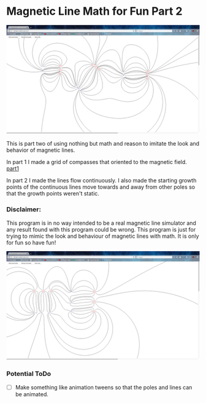 # Magnetic Line Math for Fun Part 2
![alt text](screenshot1.png)

This is part two of using nothing but math and reason to imitate the look and behavior of magnetic lines.

In part 1 I made a grid of compasses that oriented to the magnetic field. [part1](www.github.com/jonthemathman/magnetic-lines-part1)

In part 2 I made the lines flow continuously. I also made the starting growth points of the continuous lines move towards and away from other poles so that the growth points weren't static.

### Disclaimer:
This program is in no way intended to be a real magnetic line simulator and any result found with this program could be wrong. This program is just for trying to mimic the look and behaviour of magnetic lines with math. It is only for fun so have fun!

![alt text](screenshot2.png)

### Potential ToDo

- [ ] Make something like animation tweens so that the poles and lines can be animated.